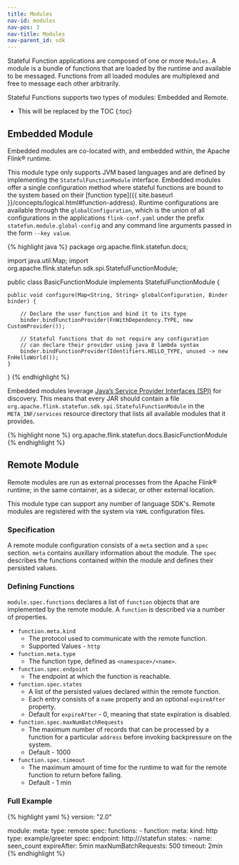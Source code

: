 ```yaml
---
title: Modules 
nav-id: modules
nav-pos: 3
nav-title: Modules
nav-parent_id: sdk
---
```

<!--
Licensed to the Apache Software Foundation (ASF) under one
or more contributor license agreements.  See the NOTICE file
distributed with this work for additional information
regarding copyright ownership.  The ASF licenses this file
to you under the Apache License, Version 2.0 (the
"License"); you may not use this file except in compliance
with the License.  You may obtain a copy of the License at

  http://www.apache.org/licenses/LICENSE-2.0

Unless required by applicable law or agreed to in writing,
software distributed under the License is distributed on an
"AS IS" BASIS, WITHOUT WARRANTIES OR CONDITIONS OF ANY
KIND, either express or implied.  See the License for the
specific language governing permissions and limitations
under the License.
-->

Stateful Function applications are composed of one or more ``Modules``.
A module is a bundle of functions that are loaded by the runtime and available to be messaged.
Functions from all loaded modules are multiplexed and free to message each other arbitrarily.

Stateful Functions supports two types of modules: Embedded and Remote.

* This will be replaced by the TOC
{:toc}

## Embedded Module

Embedded modules are co-located with, and embedded within, the Apache Flink® runtime.

This module type only supports JVM based languages and are defined by implementing the ``StatefulFunctionModule`` interface.
Embedded modules offer a single configuration method where stateful functions are bound to the system based on their [function type]({{ site.baseurl }}/concepts/logical.html#function-address).
Runtime configurations are available through the ``globalConfiguration``, which is the union of all configurations in the applications ``flink-conf.yaml`` under the prefix ``statefun.module.global-config`` and any command line arguments passed in the form ``--key value``.

{% highlight java %}
package org.apache.flink.statefun.docs;

import java.util.Map;
import org.apache.flink.statefun.sdk.spi.StatefulFunctionModule;

public class BasicFunctionModule implements StatefulFunctionModule {

	public void configure(Map<String, String> globalConfiguration, Binder binder) {

		// Declare the user function and bind it to its type
		binder.bindFunctionProvider(FnWithDependency.TYPE, new CustomProvider());

		// Stateful functions that do not require any configuration
		// can declare their provider using java 8 lambda syntax
		binder.bindFunctionProvider(Identifiers.HELLO_TYPE, unused -> new FnHelloWorld());
	}
}
{% endhighlight %}

Embedded modules leverage [Java’s Service Provider Interfaces (SPI)](https://docs.oracle.com/javase/8/docs/api/java/util/ServiceLoader.html) for discovery.
This means that every JAR should contain a file ``org.apache.flink.statefun.sdk.spi.StatefulFunctionModule`` in the ``META_INF/services`` resource directory that lists all available modules that it provides.

{% highlight none %}
org.apache.flink.statefun.docs.BasicFunctionModule
{% endhighlight %}

## Remote Module

Remote modules are run as external processes from the Apache Flink® runtime; in the same container, as a sidecar, or other external location.

This module type can support any number of language SDK's.
Remote modules are registered with the system via ``YAML`` configuration files.

### Specification

A remote module configuration consists of a ``meta`` section and a ``spec`` section.
``meta`` contains auxillary information about the module.
The ``spec`` describes the functions contained within the module and defines their persisted values.

### Defining Functions

``module.spec.functions`` declares a list of ``function`` objects that are implemented by the remote module.
A ``function`` is described via a number of properties.

* ``function.meta.kind``
    * The protocol used to communicate with the remote function.
    * Supported Values - ``http``
* ``function.meta.type``
    * The function type, defined as ``<namespace>/<name>``.
* ``function.spec.endpoint``
    * The endpoint at which the function is reachable.
* ``function.spec.states``
    * A list of the persisted values declared within the remote function.
    * Each entry consists of a `name` property and an optional `expireAfter` property.
    * Default for `expireAfter` - 0, meaning that state expiration is disabled.
* ``function.spec.maxNumBatchRequests``
    * The maximum number of records that can be processed by a function for a particular ``address`` before invoking backpressure on the system.
    * Default - 1000
* ``function.spec.timeout``
    * The maximum amount of time for the runtime to wait for the remote function to return before failing.
    * Default - 1 min

### Full Example

{% highlight yaml %}
version: "2.0"

module:
  meta:
    type: remote
  spec:
    functions:
      - function:
        meta:
          kind: http
          type: example/greeter
        spec:
          endpoint: http://<host-name>/statefun
          states:
            - name: seen_count
              expireAfter: 5min
          maxNumBatchRequests: 500
          timeout: 2min
{% endhighlight %}
